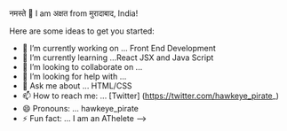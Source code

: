 ### 
नमस्ते 👋 I am अक्षत from मुरादाबाद, India!


Here are some ideas to get you started:

- 🔭 I’m currently working on ... Front End Development
- 🌱 I’m currently learning ...React JSX and Java Script
- 👯 I’m looking to collaborate on ...
- 🤔 I’m looking for help with ...
- 💬 Ask me about ... HTML/CSS
- 📫 How to reach me: ... [Twitter] (https://twitter.com/hawkeye_pirate_)
- 😄 Pronouns: ... hawkeye_pirate
- ⚡ Fun fact: ... I am an AThelete
-->
